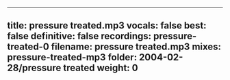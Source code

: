 
---
title: pressure treated.mp3
vocals: false
best: false
definitive: false
recordings: pressure-treated-0
filename: pressure treated.mp3
mixes: pressure-treated-mp3
folder: 2004-02-28/pressure treated
weight: 0
---
